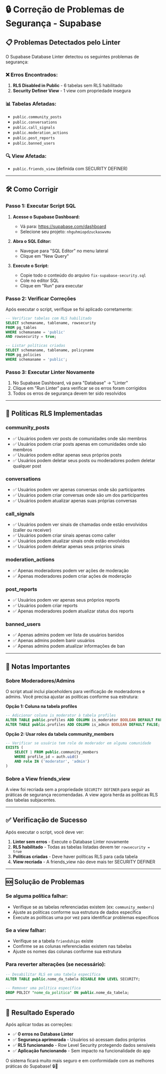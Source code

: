 # 🔒 Correção de Problemas de Segurança - Supabase

## 📋 **Problemas Detectados pelo Linter**

O Supabase Database Linter detectou os seguintes problemas de segurança:

### ❌ **Erros Encontrados:**
1. **RLS Disabled in Public** - 6 tabelas sem RLS habilitado
2. **Security Definer View** - 1 view com propriedade insegura

### 📊 **Tabelas Afetadas:**
- `public.community_posts`
- `public.conversations` 
- `public.call_signals`
- `public.moderation_actions`
- `public.post_reports`
- `public.banned_users`

### 🔍 **View Afetada:**
- `public.friends_view` (definida com SECURITY DEFINER)

---

## 🛠️ **Como Corrigir**

### **Passo 1: Executar Script SQL**

1. **Acesse o Supabase Dashboard:**
   - Vá para: https://supabase.com/dashboard
   - Selecione seu projeto: `nhguhmiopdzuckaswvmu`

2. **Abra o SQL Editor:**
   - Navegue para "SQL Editor" no menu lateral
   - Clique em "New Query"

3. **Execute o Script:**
   - Copie todo o conteúdo do arquivo `fix-supabase-security.sql`
   - Cole no editor SQL
   - Clique em "Run" para executar

### **Passo 2: Verificar Correções**

Após executar o script, verifique se foi aplicado corretamente:

```sql
-- Verificar tabelas com RLS habilitado
SELECT schemaname, tablename, rowsecurity 
FROM pg_tables 
WHERE schemaname = 'public' 
AND rowsecurity = true;

-- Listar políticas criadas
SELECT schemaname, tablename, policyname 
FROM pg_policies 
WHERE schemaname = 'public';
```

### **Passo 3: Executar Linter Novamente**

1. No Supabase Dashboard, vá para "Database" → "Linter"
2. Clique em "Run Linter" para verificar se os erros foram corrigidos
3. Todos os erros de segurança devem ter sido resolvidos

---

## 🔐 **Políticas RLS Implementadas**

### **community_posts**
- ✅ Usuários podem ver posts de comunidades onde são membros
- ✅ Usuários podem criar posts apenas em comunidades onde são membros
- ✅ Usuários podem editar apenas seus próprios posts
- ✅ Usuários podem deletar seus posts ou moderadores podem deletar qualquer post

### **conversations**
- ✅ Usuários podem ver apenas conversas onde são participantes
- ✅ Usuários podem criar conversas onde são um dos participantes
- ✅ Usuários podem atualizar apenas suas próprias conversas

### **call_signals**
- ✅ Usuários podem ver sinais de chamadas onde estão envolvidos (caller ou receiver)
- ✅ Usuários podem criar sinais apenas como caller
- ✅ Usuários podem atualizar sinais onde estão envolvidos
- ✅ Usuários podem deletar apenas seus próprios sinais

### **moderation_actions**
- ✅ Apenas moderadores podem ver ações de moderação
- ✅ Apenas moderadores podem criar ações de moderação

### **post_reports**
- ✅ Usuários podem ver apenas seus próprios reports
- ✅ Usuários podem criar reports
- ✅ Apenas moderadores podem atualizar status dos reports

### **banned_users**
- ✅ Apenas admins podem ver lista de usuários banidos
- ✅ Apenas admins podem banir usuários
- ✅ Apenas admins podem atualizar informações de ban

---

## 📝 **Notas Importantes**

### **Sobre Moderadores/Admins**
O script atual inclui placeholders para verificação de moderadores e admins. Você precisa ajustar as políticas conforme sua estrutura:

**Opção 1: Coluna na tabela profiles**
```sql
-- Adicionar coluna is_moderator à tabela profiles
ALTER TABLE public.profiles ADD COLUMN is_moderator BOOLEAN DEFAULT FALSE;
ALTER TABLE public.profiles ADD COLUMN is_admin BOOLEAN DEFAULT FALSE;
```

**Opção 2: Usar roles da tabela community_members**
```sql
-- Verificar se usuário tem role de moderador em alguma comunidade
EXISTS (
    SELECT 1 FROM public.community_members 
    WHERE profile_id = auth.uid() 
    AND role IN ('moderator', 'admin')
)
```

### **Sobre a View friends_view**
A view foi recriada sem a propriedade `SECURITY DEFINER` para seguir as práticas de segurança recomendadas. A view agora herda as políticas RLS das tabelas subjacentes.

---

## ✅ **Verificação de Sucesso**

Após executar o script, você deve ver:

1. **Linter sem erros** - Execute o Database Linter novamente
2. **RLS habilitado** - Todas as tabelas listadas devem ter `rowsecurity = true`
3. **Políticas criadas** - Deve haver políticas RLS para cada tabela
4. **View recriada** - A friends_view não deve mais ter SECURITY DEFINER

---

## 🆘 **Solução de Problemas**

### **Se alguma política falhar:**
- Verifique se as tabelas referenciadas existem (ex: `community_members`)
- Ajuste as políticas conforme sua estrutura de dados específica
- Execute as políticas uma por vez para identificar problemas específicos

### **Se a view falhar:**
- Verifique se a tabela `friendships` existe
- Confirme se as colunas referenciadas existem nas tabelas
- Ajuste os nomes das colunas conforme sua estrutura

### **Para reverter alterações (se necessário):**
```sql
-- Desabilitar RLS em uma tabela específica
ALTER TABLE public.nome_da_tabela DISABLE ROW LEVEL SECURITY;

-- Remover uma política específica
DROP POLICY "nome_da_politica" ON public.nome_da_tabela;
```

---

## 🎯 **Resultado Esperado**

Após aplicar todas as correções:
- ✅ **0 erros no Database Linter**
- ✅ **Segurança aprimorada** - Usuários só acessam dados próprios
- ✅ **RLS funcionando** - Row Level Security protegendo dados sensíveis
- ✅ **Aplicação funcionando** - Sem impacto na funcionalidade do app

O sistema ficará muito mais seguro e em conformidade com as melhores práticas do Supabase! 🔒🎉
